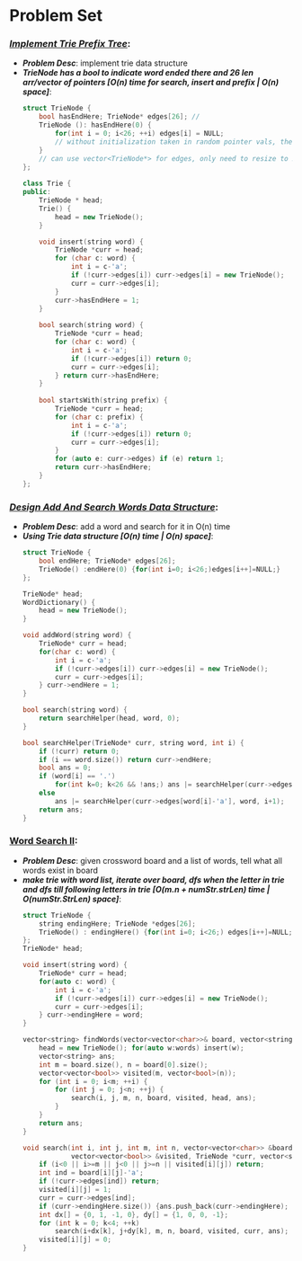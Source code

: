 # Problem Set

### ***[Implement Trie Prefix Tree](https://leetcode.com/problems/implement-trie-prefix-tree/)***:
- ***Problem Desc***: implement trie data structure
- ***TrieNode has a bool to indicate word ended there and 26 len arr/vector of pointers [O(n) time for search, insert and prefix | O(n) space]***:
  ```cpp
  struct TrieNode {
      bool hasEndHere; TrieNode* edges[26]; // 
      TrieNode (): hasEndHere(0) {
          for(int i = 0; i<26; ++i) edges[i] = NULL;
          // without initialization taken in random pointer vals, then can't null check
      }
      // can use vector<TrieNode*> for edges, only need to resize to 26 in constructor
  };
    
  class Trie {
  public:
      TrieNode * head;
      Trie() {
          head = new TrieNode();
      }
  
      void insert(string word) {
          TrieNode *curr = head;
          for (char c: word) {
              int i = c-'a';
              if (!curr->edges[i]) curr->edges[i] = new TrieNode();
              curr = curr->edges[i];
          } 
          curr->hasEndHere = 1;
      }
      
      bool search(string word) {
          TrieNode *curr = head;
          for (char c: word) {
              int i = c-'a';
              if (!curr->edges[i]) return 0;
              curr = curr->edges[i];
          } return curr->hasEndHere;
      }
      
      bool startsWith(string prefix) {
          TrieNode *curr = head;
          for (char c: prefix) {
              int i = c-'a';
              if (!curr->edges[i]) return 0;
              curr = curr->edges[i];
          } 
          for (auto e: curr->edges) if (e) return 1;
          return curr->hasEndHere;
      }
  };
  ```

### ***[Design Add And Search Words Data Structure](https://leetcode.com/problems/design-add-and-search-words-data-structure/)***:
- ***Problem Desc***: add a word and search for it in O(n) time
- ***Using Trie data structure [O(n) time | O(n) space]***:
  ```cpp
  struct TrieNode {
      bool endHere; TrieNode* edges[26];
      TrieNode() :endHere(0) {for(int i=0; i<26;)edges[i++]=NULL;}
  };

  TrieNode* head;
  WordDictionary() {
      head = new TrieNode();
  }
  
  void addWord(string word) {
      TrieNode* curr = head;
      for(char c: word) {
          int i = c-'a';
          if (!curr->edges[i]) curr->edges[i] = new TrieNode();
          curr = curr->edges[i];
      } curr->endHere = 1;
  }
  
  bool search(string word) {
      return searchHelper(head, word, 0);
  }

  bool searchHelper(TrieNode* curr, string word, int i) {
      if (!curr) return 0;
      if (i == word.size()) return curr->endHere;
      bool ans = 0;
      if (word[i] == '.') 
          for(int k=0; k<26 && !ans;) ans |= searchHelper(curr->edges[k++], word, i+1);
      else 
          ans |= searchHelper(curr->edges[word[i]-'a'], word, i+1);
      return ans;
  }
  ```

### [Word Search II](https://leetcode.com/problems/word-search-ii/):
- ***Problem Desc***: given crossword board and a list of words, tell what all words exist in board
- ***make trie with word list, iterate over board, dfs when the letter in trie and dfs till following letters in trie [O(m.n + numStr.strLen) time | O(numStr.StrLen) space]***:
  ```cpp
  struct TrieNode {
      string endingHere; TrieNode *edges[26];
      TrieNode() : endingHere() {for(int i=0; i<26;) edges[i++]=NULL;}
  };
  TrieNode* head;
  
  void insert(string word) {
      TrieNode* curr = head;
      for(auto c: word) {
          int i = c-'a'; 
          if (!curr->edges[i]) curr->edges[i] = new TrieNode();
          curr = curr->edges[i];
      } curr->endingHere = word;
  }

  vector<string> findWords(vector<vector<char>>& board, vector<string>& words) {
      head = new TrieNode(); for(auto w:words) insert(w);
      vector<string> ans; 
      int m = board.size(), n = board[0].size();
      vector<vector<bool>> visited(m, vector<bool>(n));
      for (int i = 0; i<m; ++i) {
          for (int j = 0; j<n; ++j) {
              search(i, j, m, n, board, visited, head, ans);
          }
      }
      return ans;
  }

  void search(int i, int j, int m, int n, vector<vector<char>> &board, 
              vector<vector<bool>> &visited, TrieNode *curr, vector<string>& ans) {
      if (i<0 || i>=m || j<0 || j>=n || visited[i][j]) return;
      int ind = board[i][j]-'a';
      if (!curr->edges[ind]) return;
      visited[i][j] = 1;
      curr = curr->edges[ind];
      if (curr->endingHere.size()) {ans.push_back(curr->endingHere); curr->endingHere="";}
      int dx[] = {0, 1, -1, 0}, dy[] = {1, 0, 0, -1};
      for (int k = 0; k<4; ++k) 
          search(i+dx[k], j+dy[k], m, n, board, visited, curr, ans);
      visited[i][j] = 0;
  }
  ```
  
